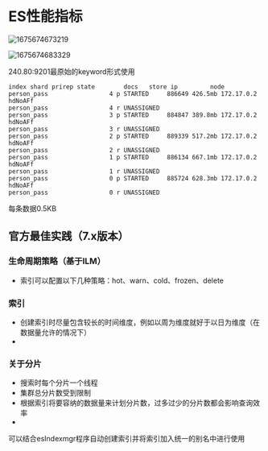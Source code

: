 # ES性能指标

![1675674673219](https://gitee.com/icefairy/noteimgs/raw/master/2023/05/upgit_20230529_1685328773.png)

![1675674683329](https://gitee.com/icefairy/noteimgs/raw/master/2023/05/upgit_20230529_1685328779.png)

240.80:9201最原始的keyword形式使用

```
index shard prirep state        docs   store ip         node
person_pass                 4 p STARTED     886649 426.5mb 172.17.0.2 hdNoAFf
person_pass                 4 r UNASSIGNED                      
person_pass                 3 p STARTED     884847 389.8mb 172.17.0.2 hdNoAFf
person_pass                 3 r UNASSIGNED                      
person_pass                 2 p STARTED     889339 517.2mb 172.17.0.2 hdNoAFf
person_pass                 2 r UNASSIGNED                      
person_pass                 1 p STARTED     886134 667.1mb 172.17.0.2 hdNoAFf
person_pass                 1 r UNASSIGNED                      
person_pass                 0 p STARTED     885724 628.3mb 172.17.0.2 hdNoAFf
person_pass                 0 r UNASSIGNED                                         
```

每条数据0.5KB

## 官方最佳实践（7.x版本）

### 生命周期策略（基于ILM）

+ 索引可以配置以下几种策略：hot、warn、cold、frozen、delete

### 索引

+ 创建索引时尽量包含较长的时间维度，例如以周为维度就好于以日为维度（在数据量允许的情况下）
+ 

### 关于分片

+ 搜索时每个分片一个线程
+ 集群总分片数受到限制
+ 根据索引将要容纳的数据量来计划分片数，过多过少的分片数都会影响查询效率
+ 

可以结合esIndexmgr程序自动创建索引并将索引加入统一的别名中进行使用
